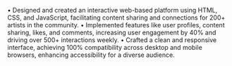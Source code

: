 •	Designed and created an interactive web-based platform using HTML, CSS, and JavaScript, facilitating content sharing and connections for 200+ artists in the community.
•	Implemented features like user profiles, content sharing, likes, and comments, increasing user engagement by 40% and driving over 500+ interactions weekly.
•	Crafted a clean and responsive interface, achieving 100% compatibility across desktop and mobile browsers, enhancing accessibility for a diverse audience.
